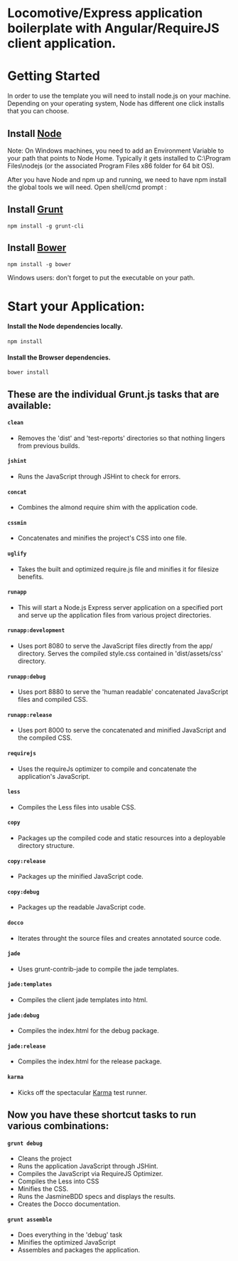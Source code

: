 # Locomotive/Express application boilerplate with Angular/RequireJS client application. #

# Getting Started #

In order to use the template you will need to install node.js on your machine. Depending on your operating system, Node has different one click installs that you can choose. 

## Install [Node](http://nodejs.org/) ##

Note:  On Windows machines, you need to add an Environment Variable to your path that points to Node Home.  Typically it gets installed to C:\Program Files\nodejs (or the associated Program Files x86 folder for 64 bit OS). 

After you have Node and npm up and running, we need to have npm install the global tools we will need. Open shell/cmd prompt :

## Install [Grunt](https://github.com/cowboy/grunt) ##
`npm install -g grunt-cli` 

## Install [Bower](http://twitter.github.com/bower/) ##
`npm install -g bower`

Windows users: don't forget to put the executable on your path.

# Start your Application: #

#### Install the Node dependencies locally. ####
`npm install`

#### Install the Browser dependencies. ####
`bower install`

## These are the individual Grunt.js tasks that are available: ##

#### `clean` ####
* Removes the 'dist' and 'test-reports' directories so that nothing lingers from previous builds.

#### `jshint` ####
* Runs the JavaScript through JSHint to check for errors.

#### `concat` ####
* Combines the almond require shim with the application code. 

#### `cssmin` ####
* Concatenates and minifies the project's CSS into one file.

#### `uglify` ####
* Takes the built and optimized require.js file and minifies it for filesize benefits.

#### `runapp` ####
* This will start a Node.js Express server application on a specified port and serve up the application files from various project directories. 

#### `runapp:development` ####
* Uses port 8080 to serve the JavaScript files directly from the app/ directory. Serves the compiled style.css contained in 'dist/assets/css' directory.

#### `runapp:debug` ####
* Uses port 8880 to serve the 'human readable' concatenated JavaScript files and compiled CSS. 

#### `runapp:release` ####
* Uses port 8000 to serve the concatenated and minified JavaScript and the compiled CSS. 

#### `requirejs` ####
* Uses the requireJs optimizer to compile and concatenate the application's JavaScript.

#### `less` ####
* Compiles the Less files into usable CSS. 

#### `copy` ####
* Packages up the compiled code and static resources into a deployable directory structure. 

#### `copy:release` ####
* Packages up the minified JavaScript code.

#### `copy:debug` ####
* Packages up the readable JavaScript code. 

#### `docco` ####
* Iterates throught the source files and creates annotated source code. 

#### `jade` ####
* Uses grunt-contrib-jade to compile the jade templates. 

#### `jade:templates` ####
* Compiles the client jade templates into html. 

#### `jade:debug` ####
* Compiles the index.html for the debug package.

#### `jade:release` ####
* Compiles the index.html for the release package.

#### `karma` ####
* Kicks off the spectacular [Karma](http://karma-runner.github.io/0.8/index.html) test runner.

## Now you have these shortcut tasks to run various combinations: ##

#### `grunt debug` ####
* Cleans the project 
* Runs the application JavaScript through JSHint.
* Compiles the JavaScript via RequireJS Optimizer.
* Compiles the Less into CSS
* Minifies the CSS.
* Runs the JasmineBDD specs and displays the results.
* Creates the Docco documentation.

#### `grunt assemble` ####
* Does everything in the 'debug' task
* Minifies the optimized JavaScript
* Assembles and packages the application.
